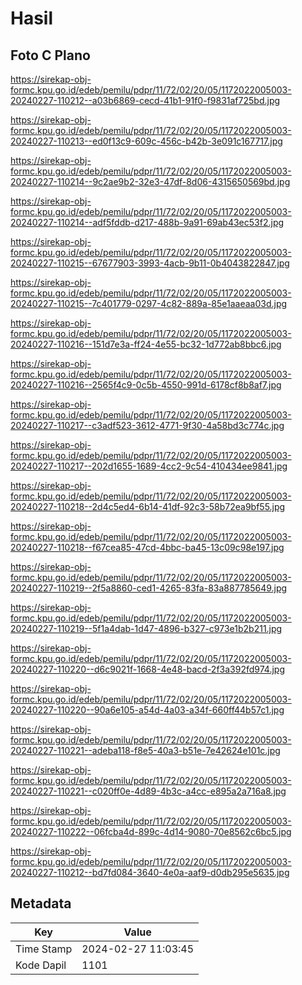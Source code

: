 # Hasil

## Foto C Plano

https://sirekap-obj-formc.kpu.go.id/edeb/pemilu/pdpr/11/72/02/20/05/1172022005003-20240227-110212--a03b6869-cecd-41b1-91f0-f9831af725bd.jpg

https://sirekap-obj-formc.kpu.go.id/edeb/pemilu/pdpr/11/72/02/20/05/1172022005003-20240227-110213--ed0f13c9-609c-456c-b42b-3e091c167717.jpg

https://sirekap-obj-formc.kpu.go.id/edeb/pemilu/pdpr/11/72/02/20/05/1172022005003-20240227-110214--9c2ae9b2-32e3-47df-8d06-4315650569bd.jpg

https://sirekap-obj-formc.kpu.go.id/edeb/pemilu/pdpr/11/72/02/20/05/1172022005003-20240227-110214--adf5fddb-d217-488b-9a91-69ab43ec53f2.jpg

https://sirekap-obj-formc.kpu.go.id/edeb/pemilu/pdpr/11/72/02/20/05/1172022005003-20240227-110215--67677903-3993-4acb-9b11-0b4043822847.jpg

https://sirekap-obj-formc.kpu.go.id/edeb/pemilu/pdpr/11/72/02/20/05/1172022005003-20240227-110215--7c401779-0297-4c82-889a-85e1aaeaa03d.jpg

https://sirekap-obj-formc.kpu.go.id/edeb/pemilu/pdpr/11/72/02/20/05/1172022005003-20240227-110216--151d7e3a-ff24-4e55-bc32-1d772ab8bbc6.jpg

https://sirekap-obj-formc.kpu.go.id/edeb/pemilu/pdpr/11/72/02/20/05/1172022005003-20240227-110216--2565f4c9-0c5b-4550-991d-6178cf8b8af7.jpg

https://sirekap-obj-formc.kpu.go.id/edeb/pemilu/pdpr/11/72/02/20/05/1172022005003-20240227-110217--c3adf523-3612-4771-9f30-4a58bd3c774c.jpg

https://sirekap-obj-formc.kpu.go.id/edeb/pemilu/pdpr/11/72/02/20/05/1172022005003-20240227-110217--202d1655-1689-4cc2-9c54-410434ee9841.jpg

https://sirekap-obj-formc.kpu.go.id/edeb/pemilu/pdpr/11/72/02/20/05/1172022005003-20240227-110218--2d4c5ed4-6b14-41df-92c3-58b72ea9bf55.jpg

https://sirekap-obj-formc.kpu.go.id/edeb/pemilu/pdpr/11/72/02/20/05/1172022005003-20240227-110218--f67cea85-47cd-4bbc-ba45-13c09c98e197.jpg

https://sirekap-obj-formc.kpu.go.id/edeb/pemilu/pdpr/11/72/02/20/05/1172022005003-20240227-110219--2f5a8860-ced1-4265-83fa-83a887785649.jpg

https://sirekap-obj-formc.kpu.go.id/edeb/pemilu/pdpr/11/72/02/20/05/1172022005003-20240227-110219--5f1a4dab-1d47-4896-b327-c973e1b2b211.jpg

https://sirekap-obj-formc.kpu.go.id/edeb/pemilu/pdpr/11/72/02/20/05/1172022005003-20240227-110220--d6c9021f-1668-4e48-bacd-2f3a392fd974.jpg

https://sirekap-obj-formc.kpu.go.id/edeb/pemilu/pdpr/11/72/02/20/05/1172022005003-20240227-110220--90a6e105-a54d-4a03-a34f-660ff44b57c1.jpg

https://sirekap-obj-formc.kpu.go.id/edeb/pemilu/pdpr/11/72/02/20/05/1172022005003-20240227-110221--adeba118-f8e5-40a3-b51e-7e42624e101c.jpg

https://sirekap-obj-formc.kpu.go.id/edeb/pemilu/pdpr/11/72/02/20/05/1172022005003-20240227-110221--c020ff0e-4d89-4b3c-a4cc-e895a2a716a8.jpg

https://sirekap-obj-formc.kpu.go.id/edeb/pemilu/pdpr/11/72/02/20/05/1172022005003-20240227-110222--06fcba4d-899c-4d14-9080-70e8562c6bc5.jpg

https://sirekap-obj-formc.kpu.go.id/edeb/pemilu/pdpr/11/72/02/20/05/1172022005003-20240227-110212--bd7fd084-3640-4e0a-aaf9-d0db295e5635.jpg


## Metadata

| Key        | Value               |
| ---------- | ------------------- |
| Time Stamp | 2024-02-27 11:03:45 |
| Kode Dapil | 1101                |



